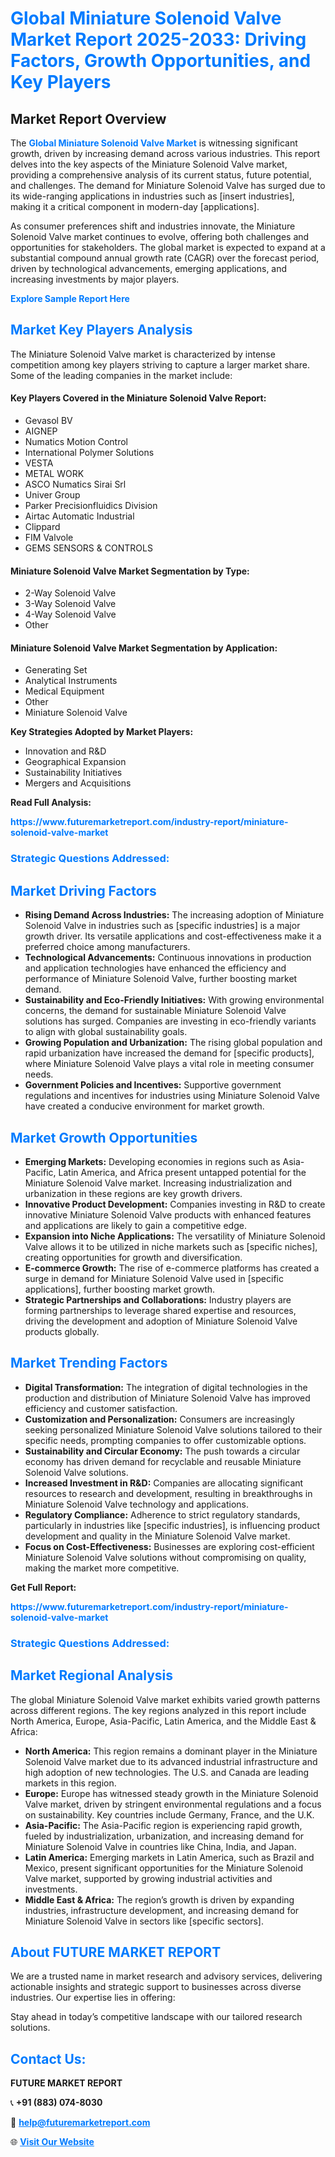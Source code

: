 <h1 style="color: #007BFF;">Global Miniature Solenoid Valve Market Report 2025-2033: Driving Factors, Growth Opportunities, and Key Players</h1>

<section id="overview">
<h2>Market Report Overview</h2>
<p>The <a href="https://www.futuremarketreport.com/industry-report/miniature-solenoid-valve-market" style="color: #007BFF; text-decoration: none;"><strong>Global Miniature Solenoid Valve Market</strong></a> is witnessing significant growth, driven by increasing demand across various industries. This report delves into the key aspects of the Miniature Solenoid Valve market, providing a comprehensive analysis of its current status, future potential, and challenges. The demand for Miniature Solenoid Valve has surged due to its wide-ranging applications in industries such as [insert industries], making it a critical component in modern-day [applications].</p>
<p>As consumer preferences shift and industries innovate, the Miniature Solenoid Valve market continues to evolve, offering both challenges and opportunities for stakeholders. The global market is expected to expand at a substantial compound annual growth rate (CAGR) over the forecast period, driven by technological advancements, emerging applications, and increasing investments by major players.</p>
</section>

<section id="overview">
<p><a href="https://www.futuremarketreport.com/request-sample/reportId=127890" style="color: #007BFF; text-decoration: none;"><strong>Explore Sample Report Here</strong></a></p>
</section>

<section id="key-players">
<h2 style="color: #007BFF;">Market Key Players Analysis</h2>
<p>The Miniature Solenoid Valve market is characterized by intense competition among key players striving to capture a larger market share. Some of the leading companies in the market include:</p>
<h4>Key Players Covered in the Miniature Solenoid Valve Report:</h4>
<ul><li>Gevasol BV</li><li>AIGNEP</li><li>Numatics Motion Control</li><li>International Polymer Solutions</li><li>VESTA</li><li>METAL WORK</li><li>ASCO Numatics Sirai Srl</li><li>Univer Group</li><li>Parker Precisionfluidics Division</li><li>Airtac Automatic Industrial</li><li>Clippard</li><li>FIM Valvole</li><li>GEMS SENSORS &amp; CONTROLS</li></ul>
<h4>Miniature Solenoid Valve Market Segmentation by Type:</h4>
<ul><li>2-Way Solenoid Valve</li><li>3-Way Solenoid Valve</li><li>4-Way Solenoid Valve</li><li>Other</li></ul>

<h4>Miniature Solenoid Valve Market Segmentation by Application:</h4>
<ul><li>Generating Set</li><li>Analytical Instruments</li><li>Medical Equipment</li><li>Other</li><li>Miniature Solenoid Valve</li></ul>
<p><strong>Key Strategies Adopted by Market Players:</strong></p>
<ul>
<li>Innovation and R&D</li>
<li>Geographical Expansion</li>
<li>Sustainability Initiatives</li>
<li>Mergers and Acquisitions</li>
</ul>
</section>

<section>
<p><strong>Read Full Analysis: </strong></p><a href="https://www.futuremarketreport.com/industry-report/miniature-solenoid-valve-market" style="color: #007BFF; text-decoration: none;"><strong>https://www.futuremarketreport.com/industry-report/miniature-solenoid-valve-market</strong></a>
<h3 style="color: #007BFF;">Strategic Questions Addressed:</h3>
</section>

<section id="driving-factors">
<h2 style="color: #007BFF;">Market Driving Factors</h2>
<ul>
<li><strong>Rising Demand Across Industries:</strong> The increasing adoption of Miniature Solenoid Valve in industries such as [specific industries] is a major growth driver. Its versatile applications and cost-effectiveness make it a preferred choice among manufacturers.</li>
<li><strong>Technological Advancements:</strong> Continuous innovations in production and application technologies have enhanced the efficiency and performance of Miniature Solenoid Valve, further boosting market demand.</li>
<li><strong>Sustainability and Eco-Friendly Initiatives:</strong> With growing environmental concerns, the demand for sustainable Miniature Solenoid Valve solutions has surged. Companies are investing in eco-friendly variants to align with global sustainability goals.</li>
<li><strong>Growing Population and Urbanization:</strong> The rising global population and rapid urbanization have increased the demand for [specific products], where Miniature Solenoid Valve plays a vital role in meeting consumer needs.</li>
<li><strong>Government Policies and Incentives:</strong> Supportive government regulations and incentives for industries using Miniature Solenoid Valve have created a conducive environment for market growth.</li>
</ul>
</section>

<section id="growth-opportunities">
<h2 style="color: #007BFF;">Market Growth Opportunities</h2>
<ul>
<li><strong>Emerging Markets:</strong> Developing economies in regions such as Asia-Pacific, Latin America, and Africa present untapped potential for the Miniature Solenoid Valve market. Increasing industrialization and urbanization in these regions are key growth drivers.</li>
<li><strong>Innovative Product Development:</strong> Companies investing in R&D to create innovative Miniature Solenoid Valve products with enhanced features and applications are likely to gain a competitive edge.</li>
<li><strong>Expansion into Niche Applications:</strong> The versatility of Miniature Solenoid Valve allows it to be utilized in niche markets such as [specific niches], creating opportunities for growth and diversification.</li>
<li><strong>E-commerce Growth:</strong> The rise of e-commerce platforms has created a surge in demand for Miniature Solenoid Valve used in [specific applications], further boosting market growth.</li>
<li><strong>Strategic Partnerships and Collaborations:</strong> Industry players are forming partnerships to leverage shared expertise and resources, driving the development and adoption of Miniature Solenoid Valve products globally.</li>
</ul>
</section>

<section id="trending-factors">
<h2 style="color: #007BFF;">Market Trending Factors</h2>
<ul>
<li><strong>Digital Transformation:</strong> The integration of digital technologies in the production and distribution of Miniature Solenoid Valve has improved efficiency and customer satisfaction.</li>
<li><strong>Customization and Personalization:</strong> Consumers are increasingly seeking personalized Miniature Solenoid Valve solutions tailored to their specific needs, prompting companies to offer customizable options.</li>
<li><strong>Sustainability and Circular Economy:</strong> The push towards a circular economy has driven demand for recyclable and reusable Miniature Solenoid Valve solutions.</li>
<li><strong>Increased Investment in R&D:</strong> Companies are allocating significant resources to research and development, resulting in breakthroughs in Miniature Solenoid Valve technology and applications.</li>
<li><strong>Regulatory Compliance:</strong> Adherence to strict regulatory standards, particularly in industries like [specific industries], is influencing product development and quality in the Miniature Solenoid Valve market.</li>
<li><strong>Focus on Cost-Effectiveness:</strong> Businesses are exploring cost-efficient Miniature Solenoid Valve solutions without compromising on quality, making the market more competitive.</li>
</ul>
</section>

<section>
<p><strong>Get Full Report: </strong></p><a href="https://www.futuremarketreport.com/industry-report/miniature-solenoid-valve-market" style="color: #007BFF; text-decoration: none;"><strong>https://www.futuremarketreport.com/industry-report/miniature-solenoid-valve-market</strong></a>
<h3 style="color: #007BFF;">Strategic Questions Addressed:</h3>
</section>


<section id="regional-analysis">
<h2 style="color: #007BFF;">Market Regional Analysis</h2>
<p>The global Miniature Solenoid Valve market exhibits varied growth patterns across different regions. The key regions analyzed in this report include North America, Europe, Asia-Pacific, Latin America, and the Middle East & Africa:</p>
<ul>
<li><strong>North America:</strong> This region remains a dominant player in the Miniature Solenoid Valve market due to its advanced industrial infrastructure and high adoption of new technologies. The U.S. and Canada are leading markets in this region.</li>
<li><strong>Europe:</strong> Europe has witnessed steady growth in the Miniature Solenoid Valve market, driven by stringent environmental regulations and a focus on sustainability. Key countries include Germany, France, and the U.K.</li>
<li><strong>Asia-Pacific:</strong> The Asia-Pacific region is experiencing rapid growth, fueled by industrialization, urbanization, and increasing demand for Miniature Solenoid Valve in countries like China, India, and Japan.</li>
<li><strong>Latin America:</strong> Emerging markets in Latin America, such as Brazil and Mexico, present significant opportunities for the Miniature Solenoid Valve market, supported by growing industrial activities and investments.</li>
<li><strong>Middle East & Africa:</strong> The region’s growth is driven by expanding industries, infrastructure development, and increasing demand for Miniature Solenoid Valve in sectors like [specific sectors].</li>
</ul>
</section>

<footer>
<h2 style="color: #007BFF;">About FUTURE MARKET REPORT</h2>
<p>We are a trusted name in market research and advisory services, delivering actionable insights and strategic support to businesses across diverse industries. Our expertise lies in offering:</p>

<p>Stay ahead in today’s competitive landscape with our tailored research solutions.</p>

<h2 style="color: #007BFF;">Contact Us:</h2>
<p><strong>FUTURE MARKET REPORT</strong></p>
<p>📞 <strong>+91 (883) 074-8030</strong></p>
<p>📧 <strong><a href="mailto:help@futuremarketreport.com" style="color: #007BFF;">help@futuremarketreport.com</a></strong></p>
<p>🌐 <strong><a href="https://www.futuremarketreport.com/" style="color: #007BFF;">Visit Our Website</a></strong></p>
</footer>
